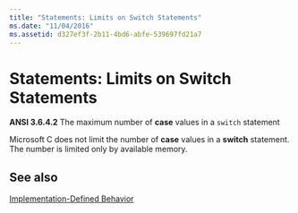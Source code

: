 ```yaml
---
title: "Statements: Limits on Switch Statements"
ms.date: "11/04/2016"
ms.assetid: d327ef3f-2b11-4bd6-abfe-539697fd21a7
---
```

# Statements: Limits on Switch Statements

**ANSI 3.6.4.2** The maximum number of **case** values in a `switch` statement

Microsoft C does not limit the number of **case** values in a **switch** statement. The number is limited only by available memory.

## See also

[Implementation-Defined Behavior](../c-language/implementation-defined-behavior.md)
